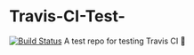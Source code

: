 # Travis-CI-Test-
[![Build Status](https://travis-ci.com/bera5186/Travis-CI-Test-.svg?branch=master)](https://travis-ci.com/bera5186/Travis-CI-Test-)
A test repo for testing Travis CI 🤖
